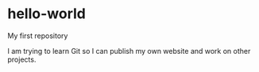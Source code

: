 # hello-world
My first repository

I am trying to learn Git so I can publish my own website and work on other projects.
